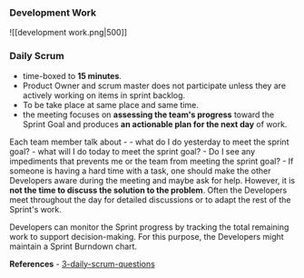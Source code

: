 
### Development Work
![[development work.png|500]]

### Daily Scrum
- time-boxed to __15 minutes__.
- Product Owner and scrum master does not participate unless they are actively working  on items in sprint backlog.
- To be take place at same place and same time.
- the meeting focuses on __assessing the team's progress__ toward the Sprint Goal and produces __an actionable plan for the next day__ of work.

Each team member talk about -
	- what do I do yesterday to meet the sprint goal?
	- what will I do today to meet the sprint goal?
	- Do I see any impediments that prevents me or the team from meeting the sprint goal?
	- If someone is having a hard time with a task, one should make the other Developers aware during the meeting and maybe ask for help. However, it is __not the time to discuss the solution to the problem__. Often the Developers meet throughout the day for detailed discussions or to adapt the rest of the Sprint's work.

Developers can monitor the Sprint progress by tracking the total remaining work to support decision-making. For this purpose, the Developers might maintain a Sprint Burndown chart.


__References__ - [3-daily-scrum-questions](https://www.visual-paradigm.com/scrum/3-daily-scrum-questions/)